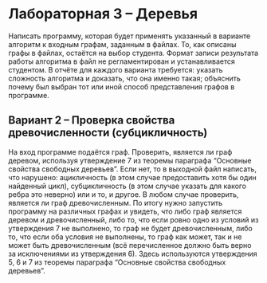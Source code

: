 # Лабораторная 3 – Деревья
Написать программу, которая будет применять указанный в варианте алгоритм к входным графам, заданным в файлах. То, как описаны графы в файлах, остаётся на выбор студента. Формат записи результата работы алгоритма в файл не регламентирован и устанавливается студентом.
В отчёте для каждого варианта требуется: 
указать сложность алгоритма и доказать, что она именно такая;
объяснить почему был выбран тот или иной способ представления графов в программе.


## Вариант 2 – Проверка свойства древочисленности (субцикличность)
На вход программе подаётся граф. Проверить, является ли граф деревом, используя утверждение 7 из теоремы параграфа “Основные свойства свободных деревьев”. Если нет, то в выходной файл написать, что нарушено: ацикличность (в этом случае предоставить хотя бы один найденный цикл), субцикличность (в этом случае указать для какого ребра это неверно) или и то, и другое. В любом случае проверить, является ли граф древочисленным. По итогу нужно запустить программу на различных графах и увидеть, что либо граф является деревом и древочисленный, либо то, что если ровно одно из условий из утверждения 7 не выполнено, то граф не будет древочисленным, либо то, что если оба условия не выполнены, то граф как может, так и не может быть древочисленным (всё перечисленное должно быть верно за исключениями из утверждения 6).
Здесь используются утверждения 5, 6 и 7 из теоремы параграфа “Основные свойства свободных деревьев”.

